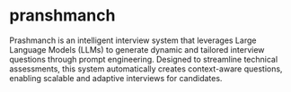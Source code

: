 # pranshmanch
Prashmanch is an intelligent interview system that leverages Large Language Models (LLMs) to generate dynamic and tailored interview questions through prompt engineering. Designed to streamline technical assessments, this system automatically creates context-aware questions, enabling scalable and adaptive interviews for candidates.
